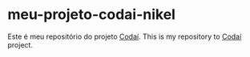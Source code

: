 # meu-projeto-codai-nikel
Este é meu repositório do projeto [Codaí](https://codai.growdev.com.br).
This is my repository to [Codaí](https://codai.growdev.com.br) project.
